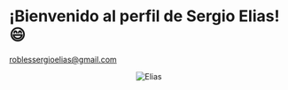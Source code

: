# ¡Bienvenido al perfil de Sergio Elias! :smile:

roblessergioelias@gmail.com

<p align="center">
  <img src="https://github.com/user-attachments/assets/eef376d8-a616-4a77-8348-9e66835ca4db" alt="Elias" />
</p>
